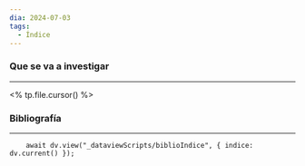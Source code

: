 ```yaml
---
dia: 2024-07-03
tags:
  - Índice
---
```

### Que se va a investigar
---
<% tp.file.cursor() %>







### Bibliografía
---
```dataviewjs
	await dv.view("_dataviewScripts/biblioIndice", { indice: dv.current() });
```